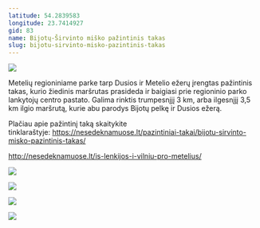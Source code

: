 ```yaml
---
latitude: 54.2839583
longitude: 23.7414927
gid: 83
name: Bijotų-Širvinto miško pažintinis takas
slug: bijotu-sirvinto-misko-pazintinis-takas
---
```

![](https://doc-04-ag-mymaps.googleusercontent.com/untrusted/hostedimage/ihucu48q9m5s1hftel5u85tfdc/1t02c9m2qdd121kfs0aca77tg0/1641717000000/-WPmm_dsOCr8C_2Ftfdhs7CzXYdOD0wc/*/6AIsG_vZX27dqxxxwPEfk2J1bN029SzBVVDpKNiRz8cvg5NqDc1tOMbilahlvKitUPeGzZAa-zhEFpWdc_2x6fS3WaoXVrfSBY_BDI62PXZCgerbyfK2pwKwwh4PIP4VDf5NIIHbGbU7HpSGLNBdH3THiM5vQWrNBIHOMtCC2EJsAwjCenLkwCq0rfA1hw8V5lA?session=0&fife)  
  
Metelių regioniniame parke tarp Dusios ir Metelio ežerų įrengtas pažintinis takas, kurio žiedinis maršrutas prasideda ir baigiasi prie regioninio parko lankytojų centro pastato. Galima rinktis trumpesnįjį 3 km, arba ilgesnįjį 3,5 km ilgio maršrutą, kurie abu parodys Bijotų pelkę ir Dusios ežerą.  
  
Plačiau apie pažintinį taką skaitykite tinklaraštyje: https://nesedeknamuose.lt/pazintiniai-takai/bijotu-sirvinto-misko-pazintinis-takas/  
  
http://nesedeknamuose.lt/is-lenkijos-i-vilniu-pro-metelius/  
  
![](https://doc-0c-ag-mymaps.googleusercontent.com/untrusted/hostedimage/ihucu48q9m5s1hftel5u85tfdc/fl0kdklhif6npp5cksatqsk6co/1641717000000/-WPmm_dsOCr8C_2Ftfdhs7CzXYdOD0wc/*/6AIsG_vahjvyKhwWqvythwHK1c8cQKc2HLwkcvzrp-_k6DYUQrTVWYNKA1JiO6mXNdjEtOGTBVhpGEeYJNbEuMPdwks56UGC-yxpElhewHk8sZcRZrW5WhbP54i6hbgDU0lT_Vo4BzTl00n4jsEKCiKAiQOiGM2-TenZqOQfMKG1Kwqi01mK2C2n2VivqKRaGKg?session=0&fife)  
  
![](https://doc-0k-ag-mymaps.googleusercontent.com/untrusted/hostedimage/ihucu48q9m5s1hftel5u85tfdc/tin9omn908oo00o460tkvdfncg/1641717000000/-WPmm_dsOCr8C_2Ftfdhs7CzXYdOD0wc/*/6AIsG_va457bR51a9RuzgE61zxDeEOIuH7OMeiJanmV9uKD9Tdmq48vWff63fNDV_Gwjk9fJrk6a2SCVHF5mlyBnU9XGTpqKdPN40VEqOkFCry2HfHmb8xDk76s19S8fMF7NjKgl-Kv-K5FJ0QWG1o0DZ56Hw2rvO2YzFB8w6y8lihQkMwYlVsl3yuoZ4I7RjlQ?session=0&fife)  
  
![](https://doc-10-ag-mymaps.googleusercontent.com/untrusted/hostedimage/ihucu48q9m5s1hftel5u85tfdc/232ltssrsjtrtrd1g10k74tv7o/1641717000000/-WPmm_dsOCr8C_2Ftfdhs7CzXYdOD0wc/*/6AIsG_vY_MEbZjIhZH7KCwQ6liKKgBjb1amOpXFOh3F-HbFGrI_hXqQV6GRWTG1REL-EESTzYSyCCLb2eoVfDuYK-RuWRSmWqyWqj1Q43pu2XYkLp1X4OVudwfqqHfRn99mFAPNNjgou2Zwfr80Xw18Kcq5yoX3YnDBEuHxdZZdyg5rcdSQ9XvWTNsPibnjU52A?session=0&fife)  
  
![](https://doc-0k-ag-mymaps.googleusercontent.com/untrusted/hostedimage/ihucu48q9m5s1hftel5u85tfdc/09i7k3jrb7meugqf2aqbnp4rro/1641717000000/-WPmm_dsOCr8C_2Ftfdhs7CzXYdOD0wc/*/6AIsG_vbimlse4EeSdPAsRex0Jl-qxNogLHnBFE9QyKYpAIu5zteGN1mGsUq6jYX-AsCFEmS-trXFJg1wwGxF_4xliDjj59k5cBPtS98qvgQGbRqk-OBWgAbe-unyOZpmwY3MlUgO8jkvtxhelqvUWAXUEf0yKj1LEgY8q5KUF740veVCVGGkvonCBQhUHSigyg?session=0&fife)
